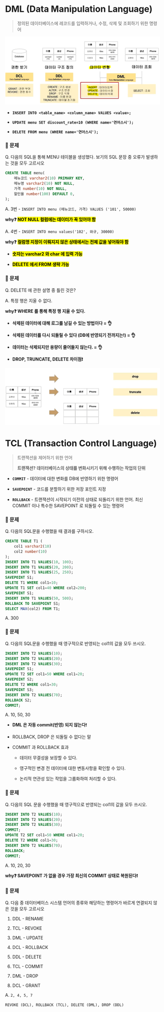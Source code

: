 # DML (Data Manipulation Language)

> 정의된 데이터베이스에 레코드를 입력하거나, 수정, 삭제 및 조회하기 위한 명령어

![](SQLD_2_assets/2022-10-07-00-12-18-image.png)

* **`INSERT INTO <table_name> <column_name> VALUES <value>;`**

* **`UPDATE menu SET discount_rate=10 (WHERE name='연어스시');`**

* **`DELETE FROM menu (WHERE name='연어스시');`**

### 📍 문제

Q. 다음의 SQL을 통해 MENU 테이블을 생성했다. 보기의 SQL 문장 중 오류가 발생하는 것을 모두 고르시오

```sql
CREATE TABLE menu(
    메뉴코드 varchar2(10) PRIMARY KEY,
    메뉴명 varchar2(10) NOT NULL,
    가격 number(10) NOT NULL,
    할인율 number(100) DEFAULT 0,
);
```

A. 3번 - `INSERT INTO menu (메뉴코드, 가격) VALUES ('101', 50000)`

  **why❓ <mark>NOT NULL 컬럼에는 데이터가 꼭 있어야 함</mark>**

A. 4번 - `INSERT INTO menu values('102', 와규, 30000)`

  **why❓ <mark>컬럼명 지정이 이뤄지지 않은 상태에서는 전체 값을 넣어줘야 함</mark>**

* **<mark>숫자는 varchar2 와 char 에 입력 가능</mark>**

* **<mark>DELETE 에서 FROM 생략 가능</mark>**

### 📍 문제

Q. DELETE 에 관한 설명 중 틀린 것은?

A. 특정 행은 지울 수 없다.

  **why❓ WHERE 를 통해 특정 행 지울 수 있다.**

* **삭제된 데이터에 대해 로그를 남길 수 있는 방법이다 = 👌**

* **삭제된 데이터를 다시 되돌릴 수 있다 (DB에 반영되기 전까지는!) = 👌**

* **데이터는 삭제되지만 용량이 줄어들지 않는다. = 👌**

* **DROP, TRUNCATE, DELETE 차이점❗**

![](SQLD_2_assets/2022-10-07-00-36-20-image.png)

# TCL (Transaction Control Language)

> 트랜잭션을 제어하기 위한 언어
> 
> **트랜잭션? 데이터베이스의 상태를 변화시키기 위해 수행하는 작업의 단위**

* **`COMMIT`** - 데이터에 대한 변화를 DB에 반영하기 위한 명령어

* **`SAVEPOINT`** - 코드를 분할하기 위한 저장 포인트 지정

* **`ROLLBACK`** - 트랜잭션이 시작되기 이전의 상태로 되돌리기 위한 언어. 최신 COMMIT 이나 특수한 SAVEPOINT 로 되돌릴 수 있는 명령어

### 📍 문제

Q. 다음의 SQL문을 수행했을 때 결과를 구하시오.

```sql
CREATE TABLE T1 (
    col1 varchar2(10)
    col2 number(10)
);
INSERT INTO T1 VALUES(10, 100);
INSERT INTO T1 VALUES(20, 200);
INSERT INTO T1 VALUES(25, 250);
SAVEPOINT S1;
DELETE T1 WHERE col1=10;
UPDATE T1 SET col1=40 WHERE col2=200;
SAVEPOINT S1;
INSERT INTO T1 VALUES(50, 500);
ROLLBACK TO SAVEPOINT S1;
SELECT MAX(col2) FROM T1;
```

A. 300

### 📍 문제

Q. 다음의 SQL문을 수행했을 때 영구적으로 반영되는 col1의 값을 모두 쓰시오.

```sql
INSERT INTO T2 VALUES(10);
INSERT INTO T2 VALUES(20);
INSERT INTO T2 VALUES(30);
SAVEPOINT S1;
UPDATE T2 SET col1=50 WHERE col1=20;
SAVEPOINT S2;
DELETE T2 WHERE col1=30;
SAVEPOINT S3;
INSERT INTO T2 VALUES(70);
ROLLBACK S2;
COMMIT;
```

A. 10, 50, 30

* **DML 은 자동 commit(반영) 되지 않는다**❗

* ROLLBACK, DROP 은 되돌릴 수 없다는 말

* COMMIT 과 ROLLBACK 효과
  
  * 데이터 무결성을 보장할 수 있다.
  
  * 영구적인 변경 전 데이터에 대한 변동사항을 확인할 수 있다.
  
  * 논리적 연관성 있는 작업을 그룹화하여 처리할 수 있다.

### 📍 문제

Q. 다음의 SQL 문을 수행했을 때 영구적으로 반영되는 col1의 값을 모두 쓰시오.

```sql
INSERT INTO T2 VALUES(10);
INSERT INTO T2 VALUES(20);
INSERT INTO T2 VALUES(30);
COMMIT;
UPDATE T2 SET col1=50 WHERE col1=20;
DELETE T2 WHERE col1=30;
INSERT INTO T2 VALUES(70);
ROLLBACK;
COMMIT;
```

A. 10, 20, 30

  **why❓ SAVEPOINT 가 없을 경우 가장 최신의 COMMIT 상태로 복원된다❗**

### 📍 문제

Q. 다음 중 데이터베이스 시스템 언어의 종류와 해당하는 명령어가 바르게 연결되지 않은 것을 모두 고르시오

1. DDL - RENAME

2. TCL - REVOKE

3. DML - UPDATE

4. DCL - ROLLBACK

5. DDL - DELETE

6. TCL - COMMIT

7. DML - DROP

8. DCL - GRANT

A. `2, 4, 5, 7` 

`REVOKE (DCL), ROLLBACK (TCL), DELETE (DML), DROP (DDL)`
